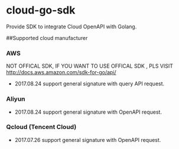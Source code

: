 # cloud-go-sdk
Provide SDK to integrate Cloud OpenAPI with Golang. 

##Supported cloud manufacturer
### AWS
  NOT OFFICAL SDK, IF YOU WANT TO USE OFFICAL SDK , PLS VISIT http://docs.aws.amazon.com/sdk-for-go/api/
  - 2017.08.24 support general signature with query API request.


### Aliyun
  - 2017.08.24 support general signature with OpenAPI request.

### Qcloud (Tencent Cloud)
  - 2017.07.26 support general signature with OpenAPI request.